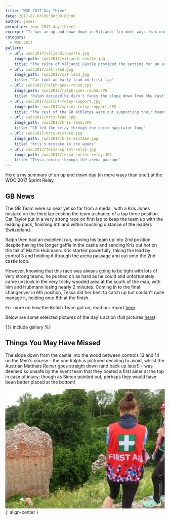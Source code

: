 ```yaml
---
title: "WOC 2017 Day Three"
date: 2017-07-03T00:00:00+00:00
author: james
permalink: /woc-2017-day-three/
excerpt: "It was an up-and-down down in Viljandi (in more ways than one!)"
category:
  - WOC-2017
gallery:
  - url: /woc2017/viljandi-castle.jpg
    image_path: /woc2017/viljandi-castle.jpg
    title: "The ruins of Viljandi Castle provided the setting for an action-packed Sprint Relay"
  - url: /woc2017/cat-lead.jpg
    image_path: /woc2017/cat-lead.jpg
    title: "Cat took an early lead on first lap"
  - url: /woc2017/ralph-goes-round.jpg
    image_path: /woc2017/ralph-goes-round.JPG
    title: "Ralph decided he didn't fancy the slope down from the castle"
  - url: /woc2017/sprint-relay-support.jpg
    image_path: /woc2017/sprint-relay-support.JPG
    title: "The rest of the GB Athletes were out supporting their team"
  - url: /woc2017/kris-lead.jpg
    image_path: /woc2017/kris-lead.JPG
    title: "GB led the relay through the third spectator loop"
  - url: /woc2017/kris-mistake.jpg
    image_path: /woc2017/kris-mistake.jpg
    title: "Kris's mistake in the woods"
  - url: /woc2017/tessa-sprint-relay.jpg
    image_path: /woc2017/tessa-sprint-relay.JPG
    title: "Tessa coming through the arena passage"
---
```

Here's my summary of an up and down day (in more ways than one!) at the WOC 2017 Sprint Relay.

## GB News
The GB Team were so near yet so far from a medal, with a Kris Jones mistake on the third lap costing the team a chance of a top three position. Cat Taylor put in a very strong race on first lap to keep the team up with the leading pack, finishing 6th and within touching distance of the leaders Switzerland. 

Ralph then had an excellent run, moving his team up into 2nd position despite having the longer gaffle in the castle and sending Kris out hot on the tail of Martin Hubmann. Kris started powerfully, taking the lead by control 3 and holding it through the arena passage and out onto the 2nd castle loop. 

However, knowing that this race was always going to be tight with lots of very strong teams, he pushed on as hard as he could and unfortunately came unstuck in the very tricky wooded area at the south of the map, with him and Hubmann losing nearly 2 minutes. Coming in to the final changeover in 6th position, Tessa did her best to catch up but couldn't quite manage it, holding onto 6th at the finish.

For more on how the British Team got on, read our report [here](https://www.britishorienteering.org.uk/index.php?pg=news_archive&item=3796)

Below are some selected pictures of the day's action (full pictures [here](https://www.flickr.com/photos/maprunner/albums/72157682913563624/with/34869919053/)):

{% include gallery %}

## Things You May Have Missed
The slope down from the castle into the wood between controls 13 and 14 on the Men's course - the one Ralph is pictured deciding to avoid, whilst the Austrian Matthais Reiner goes straight down (and back up later!) - was deemed so unsafe by the event team that they posted a first aider at the top in case of injury; though as Simon pointed out, perhaps they would have been better placed at the bottom!

![First aider](/images/woc2017/first-aid.JPG){: align-center }